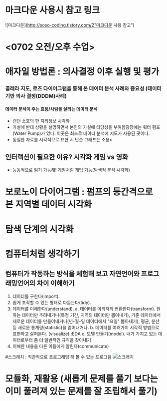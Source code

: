 # 마크다운 사용시 참고 링크
![마크다운](http://soso-coding.tistory.com/2"마크다운 사용 참고")


# <0702 오전/오후 수업>

# 애자일 방법론 : 의사결정 이후 실행 및 평가 
### 콜레라 지도, 로즈 다이어그램을 통해 본 데이터 분석 사례와 중요성 (데이터 기반 의사 결정(DDDM)사례)
#### 데이터 분석이 주는 효용/사람을 살리는 데이터 분석
* 런던 소호의 한 지리정보 시각화 
* 가설에 반대 상황을 설명하면서 본인의 가설에 타당성을 부여함광장에는 워터 펌프(Water Pump)가 있다. 이곳은 최초로 데이터 분석에 지도가 사용된 곳이다.
* 동일한 자료를 시각적으로 표현 시 단순 그래프는 소용x

## 인터랙션이 필요한 이유? 시각화 게임 vs 영화
* 능동적으로 읽기 가능해! 게임처럼 개입 가능(탐색적 분석 시각화)


# 보로노이 다이어그램 :  펌프의 등간격으로 본 지역별 데이터 시각화


# 탐색 단계의 시각화


# 컴퓨터처럼 생각하기
## 컴퓨터가 작동하는 방식을 체험해 보고 자연언어와 프로그래밍언어의 차이 이해하기
1.	데이터를 구한다(import).
2.	쉽게 조작할 수 있는 형태로 다듬는다(tidy).
3.	데이터를 이해한다(understand).
  a.	데이터를 이리저리 변환한다(transform). 원하는 데이터만 추려내거나(특정 기간, 지역의 데이터만 뽑아내기), 기존 데이터에서 새로운 데이터를 만들어내거나(년-월-일 데이터에서 "요일" 뽑아내기), 평균, 분산 등 새로운 통계량(statistic)을 얻어내거나.
  b.	데이터를 여러가지 시각적 방법으로 표현하고 살펴본다. (visualize) :EDA 
  c.	모델 만들기(model). 내가 가지고 있는 데이터로부터 좀 더 일반적인 규칙을 찾아내기
4.	이해한 내용을 다른 이들에게 알린다(communicate)



#스크래치 : 직관적으로 프로그래밍 해 볼 수 있는 프로그램
![스크래치](https://scratch.mit.edu/"스크래치")



# **모듈화, 재활용 (새롭게 문제를 풀기 보다는 이미 풀려져 있는 문제를 잘 조립해서 풀기)**
